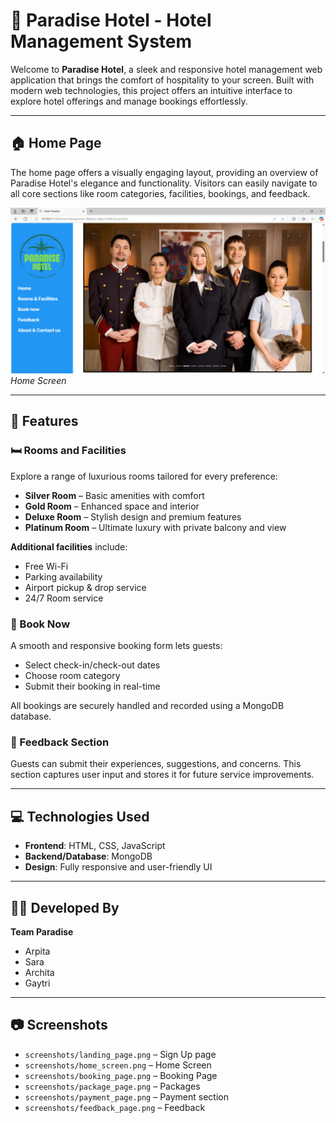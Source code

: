 # 🌴 Paradise Hotel - Hotel Management System

Welcome to **Paradise Hotel**, a sleek and responsive hotel management web application that brings the comfort of hospitality to your screen. Built with modern web technologies, this project offers an intuitive interface to explore hotel offerings and manage bookings effortlessly.

---

## 🏠 Home Page

The home page offers a visually engaging layout, providing an overview of Paradise Hotel's elegance and functionality. Visitors can easily navigate to all core sections like room categories, facilities, bookings, and feedback.

![image alt](https://github.com/Even-Sem/Hotel-Management---Paradise-Hotel/blob/b380500a586139e3bb0c12383f4bb9399daef751/Home%20Page.jpg)
*Home Screen*

---

## 🔑 Features

### 🛏️ Rooms and Facilities
Explore a range of luxurious rooms tailored for every preference:
- **Silver Room** – Basic amenities with comfort
- **Gold Room** – Enhanced space and interior
- **Deluxe Room** – Stylish design and premium features
- **Platinum Room** – Ultimate luxury with private balcony and view

**Additional facilities** include:
- Free Wi-Fi  
- Parking availability  
- Airport pickup & drop service  
- 24/7 Room service  

### 📅 Book Now
A smooth and responsive booking form lets guests:
- Select check-in/check-out dates
- Choose room category
- Submit their booking in real-time

All bookings are securely handled and recorded using a MongoDB database.

### 💬 Feedback Section
Guests can submit their experiences, suggestions, and concerns. This section captures user input and stores it for future service improvements.

---

## 💻 Technologies Used

- **Frontend**: HTML, CSS, JavaScript  
- **Backend/Database**: MongoDB  
- **Design**: Fully responsive and user-friendly UI  

---

## 👩‍💻 Developed By
**Team Paradise**  
- Arpita  
- Sara  
- Archita  
- Gaytri  

---

## 📷 Screenshots
- `screenshots/landing_page.png` – Sign Up page  
- `screenshots/home_screen.png` – Home Screen  
- `screenshots/booking_page.png` – Booking Page
- `screenshots/package_page.png` – Packages
- `screenshots/payment_page.png` – Payment section
- `screenshots/feedback_page.png` – Feedback

